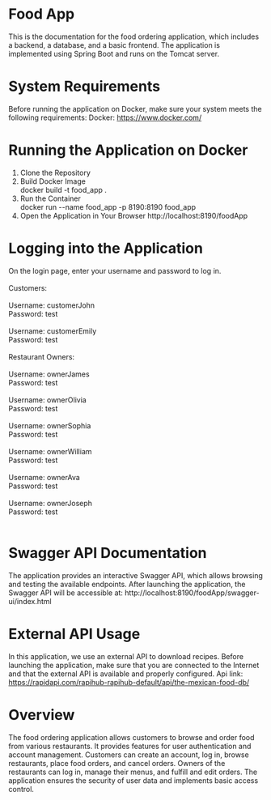 # Food App
This is the documentation for the food ordering application, which includes a backend, a database, and a basic frontend. The application is implemented 
using Spring Boot and runs on the Tomcat server.
# System Requirements
Before running the application on Docker, make sure your system meets the following requirements:
Docker: https://www.docker.com/
# Running the Application on Docker
1. Clone the Repository
2. Build Docker Image<br>
docker build -t food_app .
3. Run the Container<br>
docker run --name food_app -p 8190:8190  food_app  
5. Open the Application in Your Browser 
http://localhost:8190/foodApp
# Logging into the Application
On the login page, enter your username and password to log in.<br><br>
Customers:<br><br>
Username: customerJohn <br>
Password: test <br><br>
Username: customerEmily <br>
Password: test <br><br>
Restaurant Owners:<br><br>
Username: ownerJames <br>
Password: test <br><br>
Username: ownerOlivia <br>
Password: test <br><br>
Username: ownerSophia <br>
Password: test <br><br>
Username: ownerWilliam <br>
Password: test <br><br>
Username: ownerAva <br>
Password: test <br><br>
Username: ownerJoseph <br>
Password: test <br><br>

# Swagger API Documentation
The application provides an interactive Swagger API, which allows browsing and testing the available endpoints. After launching the application, the Swagger API will be accessible at: http://localhost:8190/foodApp/swagger-ui/index.html

# External API Usage
In this application, we use an external API to download recipes. Before launching the application, make sure that you are connected to the Internet and that the external API is available and properly configured. Api link: https://rapidapi.com/rapihub-rapihub-default/api/the-mexican-food-db/
# Overview
The food ordering application allows customers to browse and order food from various restaurants. It provides features for user authentication and account management.
Customers can create an account, log in, browse restaurants, place food orders, and cancel orders. Owners of the restaurants can log in, manage their menus, and fulfill 
and edit orders. The application ensures the security of user data and implements basic access control.
